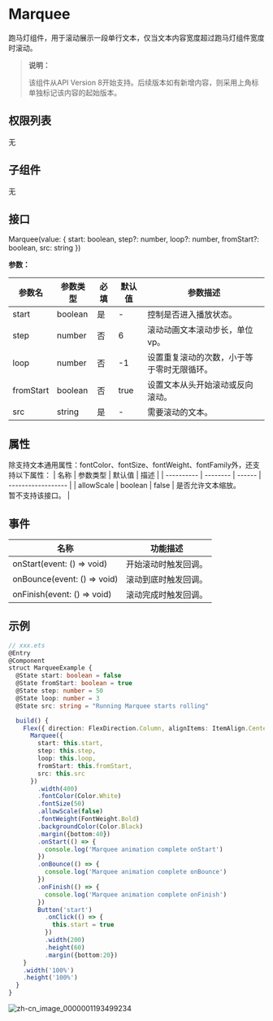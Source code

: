 # Marquee

跑马灯组件，用于滚动展示一段单行文本，仅当文本内容宽度超过跑马灯组件宽度时滚动。


>  **说明：**
>
>  该组件从API Version 8开始支持。后续版本如有新增内容，则采用上角标单独标记该内容的起始版本。


## 权限列表

无


## 子组件

无


## 接口

Marquee(value: { start: boolean, step?: number, loop?: number, fromStart?: boolean, src: string })

**参数：**

| 参数名       | 参数类型    | 必填   | 默认值  | 参数描述                  |
| --------- | ------- | ---- | ---- | --------------------- |
| start     | boolean | 是    | -    | 控制是否进入播放状态。           |
| step      | number  | 否    | 6    | 滚动动画文本滚动步长，单位vp。           |
| loop      | number  | 否    | -1   | 设置重复滚动的次数，小于等于零时无限循环。 |
| fromStart | boolean | 否    | true | 设置文本从头开始滚动或反向滚动。      |
| src       | string  | 是    | -    | 需要滚动的文本。              |

## 属性
除支持文本通用属性：fontColor、fontSize、fontWeight、fontFamily外，还支持以下属性：
| 名称       | 参数类型 | 默认值 | 描述               |
| ---------- | -------- | ------ | ------------------ |
| allowScale | boolean  | false  | 是否允许文本缩放。<br/>暂不支持该接口。 |

## 事件

| 名称                                       | 功能描述       |
| ---------------------------------------- | ---------- |
| onStart(event:&nbsp;()&nbsp;=&gt;&nbsp;void) | 开始滚动时触发回调。 |
| onBounce(event:&nbsp;()&nbsp;=&gt;&nbsp;void) | 滚动到底时触发回调。 |
| onFinish(event:&nbsp;()&nbsp;=&gt;&nbsp;void) | 滚动完成时触发回调。 |


## 示例


```ts
// xxx.ets
@Entry
@Component
struct MarqueeExample {
  @State start: boolean = false
  @State fromStart: boolean = true
  @State step: number = 50
  @State loop: number = 3
  @State src: string = "Running Marquee starts rolling"

  build() {
    Flex({ direction: FlexDirection.Column, alignItems: ItemAlign.Center, justifyContent: FlexAlign.Center }) {
      Marquee({
        start: this.start,
        step: this.step,
        loop: this.loop,
        fromStart: this.fromStart,
        src: this.src
      })
        .width(400)
        .fontColor(Color.White)
        .fontSize(50)
        .allowScale(false)
        .fontWeight(FontWeight.Bold)
        .backgroundColor(Color.Black)
        .margin({bottom:40})
        .onStart(() => {
          console.log('Marquee animation complete onStart')
        })
        .onBounce(() => {
          console.log('Marquee animation complete onBounce')
        })
        .onFinish(() => {
          console.log('Marquee animation complete onFinish')
        })
        Button('start')
          .onClick(() => {
            this.start = true
          })
          .width(200)
          .height(60)
          .margin({bottom:20})
    }
    .width('100%')
    .height('100%')
  }
}
```

![zh-cn_image_0000001193499234](figures/zh-cn_image_0000001193499234.gif)
